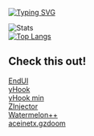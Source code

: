 [![Typing SVG](https://readme-typing-svg.demolab.com?font=Fira+Code&weight=700&size=27&duration=3000&pause=100&color=C12A1F&background=16131700&repeat=false&width=435&lines=Hi!%2C+I'm+aceinetx)](https://git.io/typing-svg)

![Stats](https://github-readme-stats.vercel.app/api?username=aceinetx\&show_icons=true\&theme=radical&bg_color=161317&title_color=C12A1F&text_color=D8C6CB)<br>
[![Top Langs](https://github-readme-stats.vercel.app/api/top-langs/?username=aceinetx&layout=compact&hide_progress=true&theme=radical&bg_color=161317&title_color=C12A1F&text_color=D8C6CB)](https://github.com/anuraghazra/github-readme-stats)
## Check this out!
[EndUI](https://github.com/aceinetx/endui)<br>
[yHook](https://github.com/aceinetx/yHook)<br>
[yHook min](https://gist.github.com/aceinetx/8a31695d3c0d9eaf9a9a071590aa7ba7)<br>
[ZInjector](https://github.com/aceinetx/ZInjector)<br>
[Watermelon++](https://github.com/aceinetx/Watermelon)<br>
[aceinetx.gzdoom](https://github.com/aceinetx/aceinetx.gzdoom)<br>
